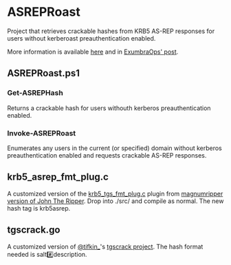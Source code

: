 # ASREPRoast

Project that retrieves crackable hashes from KRB5 AS-REP responses for users without kerberoast preauthentication enabled.

More information is available [here](http://www.harmj0y.net/blog/activedirectory/roasting-as-reps/) and in [ExumbraOps' post](http://www.exumbraops.com/blog/2016/6/1/kerberos-party-tricks-weaponizing-kerberos-protocol-flaws).

## ASREPRoast.ps1

### Get-ASREPHash

Returns a crackable hash for users withouth kerberos preauthentication enabled.

### Invoke-ASREPRoast

Enumerates any users in the current (or specified) domain without kerberos preauthentication enabled and requests crackable AS-REP responses.

## krb5_asrep_fmt_plug.c

A customized version of the [krb5_tgs_fmt_plug.c](https://github.com/magnumripper/JohnTheRipper/blob/bleeding-jumbo/src/krb5_tgs_fmt_plug.c) plugin from [magnumripper version of John The Ripper](https://github.com/magnumripper/JohnTheRipper). Drop into ./src/ and compile as normal. The new hash tag is krb5asrep.

## tgscrack.go

A customized version of [@tifkin_](https://twitter.com/tifkin_)'s [tgscrack project](https://github.com/leechristensen/tgscrack/blob/master/tgscrack.go). The hash format needed is salt:hash:description.
